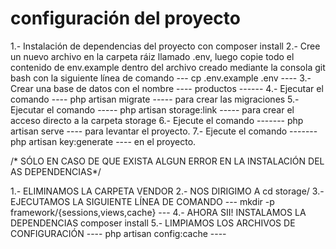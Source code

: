 # configuración del proyecto
1.- Instalación de dependencias del proyecto con composer install
2.- Cree un nuevo archivo en la carpeta ráiz llamado .env, luego copie todo el contenido de env.example dentro del archivo creado mediante la consola git bash con la siguiente línea de comando --- cp .env.example .env  ----
3.- Crear una base de datos con el nombre ---- productos ------
4.- Ejecutar el comando ---- php artisan migrate ----- para crear las migraciones
5.- Ejecutar el comando ----- php artisan storage:link ----- para crear el acceso directo a la carpeta storage
6.- Ejecute el comando ------- php artisan serve ---- para levantar el proyecto.
7.- Ejecute el comando ------- php artisan key:generate ---- en el proyecto.



/* SÓLO EN CASO DE QUE EXISTA ALGUN ERROR EN LA INSTALACIÓN DEL AS DEPENDENCIAS*/

1.- ELIMINAMOS LA CARPETA VENDOR
2.- NOS DIRIGIMO A cd storage/
3.- EJECUTAMOS LA SIGUIENTE LÍNEA DE COMANDO ---  mkdir -p framework/{sessions,views,cache} ---
4.- AHORA SII! INSTALAMOS LA DEPENDENCIAS composer install
5.- LIMPIAMOS LOS ARCHIVOS DE CONFIGURACIÓN ---- php artisan config:cache ----
